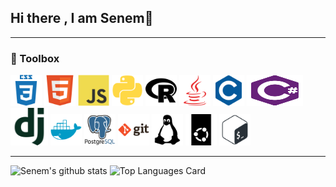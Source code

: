 ## Hi there , I am Senem👋

---

### 🧰 Toolbox
<img src="https://github.com/devicons/devicon/blob/master/icons/css3/css3-plain-wordmark.svg" alt="CSS" width="50" height="50"/>
<img src="https://github.com/devicons/devicon/blob/master/icons/html5/html5-original.svg" alt="HTML" width="50" height="50"/>
<img src="https://github.com/devicons/devicon/blob/master/icons/javascript/javascript-original.svg" alt="JavaScript" width="50" height="50"/>
<img src="https://github.com/devicons/devicon/blob/2809b567852a4648062a2d3e7c1c531367458c0b/icons/python/python-plain.svg" alt="python" width="50" height="50"/>
<img src="https://github.com/devicons/devicon/blob/2809b567852a4648062a2d3e7c1c531367458c0b/icons/r/r-plain.svg" alt="r" width="50" height="50"/>
<img src="https://github.com/devicons/devicon/blob/2809b567852a4648062a2d3e7c1c531367458c0b/icons/java/java-plain.svg" alt="java" width="50" height="50"/>
<img src="https://github.com/devicons/devicon/blob/2809b567852a4648062a2d3e7c1c531367458c0b/icons/c/c-plain.svg" alt="C" width="50" height="50"/>
<img src="https://github.com/devicons/devicon/blob/2809b567852a4648062a2d3e7c1c531367458c0b/icons/csharp/csharp-plain.svg" alt="cs" width="90" height="50"/>
<img src="https://github.com/devicons/devicon/blob/2809b567852a4648062a2d3e7c1c531367458c0b/icons/django/django-plain.svg" alt="django" width="60" height="60"/>
<img src="https://github.com/devicons/devicon/blob/2809b567852a4648062a2d3e7c1c531367458c0b/icons/docker/docker-plain.svg" alt="docker" width="50" height="50"/>
<img src="https://github.com/devicons/devicon/blob/master/icons/postgresql/postgresql-original-wordmark.svg" alt="PostgreSQL" width="50" height="50"/>
<img src="https://github.com/devicons/devicon/blob/master/icons/git/git-original-wordmark.svg" alt="Git" width="50" height="50"/>
<img src="https://github.com/devicons/devicon/blob/2809b567852a4648062a2d3e7c1c531367458c0b/icons/linux/linux-plain.svg" alt="linux" width="50" height="50"/>
<img src="https://github.com/devicons/devicon/blob/2809b567852a4648062a2d3e7c1c531367458c0b/icons/ubuntu/ubuntu-plain.svg" alt="ubuntu" width="50" height="50"/>
<img src="https://github.com/devicons/devicon/blob/2809b567852a4648062a2d3e7c1c531367458c0b/icons/bash/bash-plain.svg" alt="bash" width="50" height="50"/> 

---


<!--
- I’m currently working on Machine Learning & Deep Learning area.
- I am enjoying to work with different type of data such as text, video , audio. 
- :bar_chart:  One of my goals is to contribute mathematically and statistically to this area.
- If you want to see my portfolio: https://senemaktas.github.io/ 

----

### What's on my github page?
|                       |                    |                   |                              |                          |                                    |
|-----------------------|--------------------|-------------------|------------------------------|--------------------------|------------------------------------|
| :pushpin: Python      | :pushpin: R        | :pushpin: C       |  :pushpin: HTML & CSS & JS   |  :pushpin: Flask         |  :pushpin: Machine Learning        |
| :pushpin: OpenCV      | :pushpin: NLP      | :pushpin: Keras   | :pushpin: Visualization      |  :pushpin: LaTeX         |  :pushpin: Parallel Programming    |

--- -->

![Senem's github stats](https://github-readme-stats.vercel.app/api?username=senemaktas&show_icons=true&theme=prussian&count_private=true&text_color=ffffff&title_color=fe0278) ![Top Languages Card](https://github-readme-stats.vercel.app/api/top-langs/?username=senemaktas&layout=compact)

<!--
**senemaktas/senemaktas** is a ✨ _special_ ✨ repository because its `README.md` (this file) appears on your GitHub profile.
-- dark, radical, merko, gruvbox, tokyonight, onedark, cobalt, synthwave, highcontrast, dracula   


![Senem's github stats](https://github-readme-stats.vercel.app/api?username=senemaktas&show_icons=true&theme=prussian&hide=contribs,prs&count_private=true&text_color=ffffff&title_color=fe0278)  

[![reponame](https://github-readme-stats.vercel.app/api/pin/?username=senemaktas&repo=reponame&show_owner=true)](https://github.com/link/repo) -->
